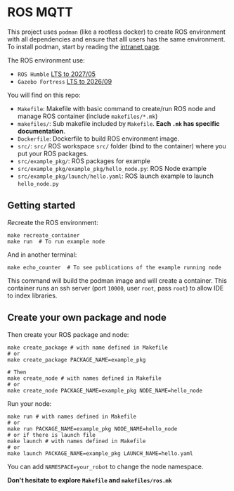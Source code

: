 # ROS MQTT

This project uses `podman` (like a rootless docker) to create ROS environment with all dependencies and ensure that alll users has the same environment. 
To install podman, start by reading the [intranet page](http://intranet.lcis.fr/doku.php?id=scientifique:outils_utilises_par_le_lcis:container_docker_podman:installation_podman). 

The ROS environment use:
- `ROS Humble` [LTS to 2027/05](https://docs.ros.org/en/humble/Releases.html)
- `Gazebo Fortress` [LTS to 2026/09](https://gazebosim.org/docs/fortress/releases)

You will find on this repo:
- `Makefile`: Makefile with basic command to create/run ROS node and manage ROS container (include `makefiles/*.mk`)
- `makefiles/`: Sub makefile included by `Makefile`. **Each `.mk` has specific documentation**.
- `Dockerfile`: Dockerfile to build ROS environment image.
- `src/`: `src/` ROS workspace `src/` folder (bind to the container) where you put your ROS packages.
- `src/example_pkg/`: ROS packages for example
- `src/example_pkg/example_pkg/hello_node.py`: ROS Node example
- `src/example_pkg/launch/hello.yaml`: ROS launch example to launch `hello_node.py`


## Getting started

*Re*create the ROS environment:
```shell
make recreate_container
make run  # To run example node
```

And in another terminal:
```shell
make echo_counter  # To see publications of the example running node
```

This command will build the podman image and will create a container.
This container runs an ssh server (port `10000`, user `root`, pass `root`) to allow IDE to index libraries.


## Create your own package and node

Then create your ROS package and node: 
```shell
make create_package # with name defined in Makefile
# or
make create_package PACKAGE_NAME=example_pkg

# Then
make create_node # with names defined in Makefile
# or
make create_node PACKAGE_NAME=example_pkg NODE_NAME=hello_node
```

Run your node:
```shell 
make run # with names defined in Makefile
# or
make run PACKAGE_NAME=example_pkg NODE_NAME=hello_node
# or if there is launch file
make launch # with names defined in Makefile
# or 
make launch PACKAGE_NAME=example_pkg LAUNCH_NAME=hello.yaml
```

You can add `NAMESPACE=your_robot` to change the node namespace.

**Don't hesitate to explore `Makefile` and `makefiles/ros.mk`**

